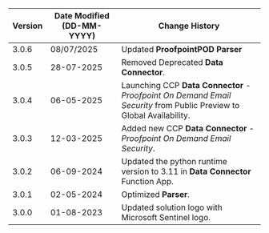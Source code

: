 | **Version** | **Date Modified (DD-MM-YYYY)** | **Change History**                                   |
|-------------|--------------------------------|------------------------------------------------------|
| 3.0.6       | 08/07/2025                     | Updated **ProofpointPOD Parser**
| 3.0.5       | 28-07-2025                     | Removed Deprecated **Data Connector**.							|  
| 3.0.4       | 06-05-2025                     | Launching CCP **Data Connector** - *Proofpoint On Demand Email Security* from Public Preview to Global Availability.           |
| 3.0.3       | 12-03-2025                     | Added new CCP **Data Connector** - *Proofpoint On Demand Email Security*.            |
| 3.0.2       | 06-09-2024                     | Updated the python runtime version to 3.11 in **Data Connector** Function App.           |
| 3.0.1       | 02-05-2024                     | Optimized **Parser**.                                      |
| 3.0.0       | 01-08-2023                     | Updated solution logo with Microsoft Sentinel logo.   |
